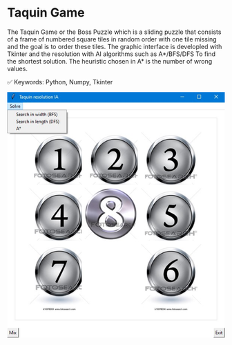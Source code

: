 # Taquin Game

The Taquin Game or the Boss Puzzle which is a sliding puzzle that consists of a frame of numbered square tiles in random order with one tile missing and the goal is to order these tiles.
The graphic interface is developled with Tkinter and the resolution with AI algorithms such as A*/BFS/DFS To find the shortest solution.
The heuristic chosen in A* is the number of wrong values.

✅ Keywords: Python, Numpy, Tkinter


![](interface.jpg)
